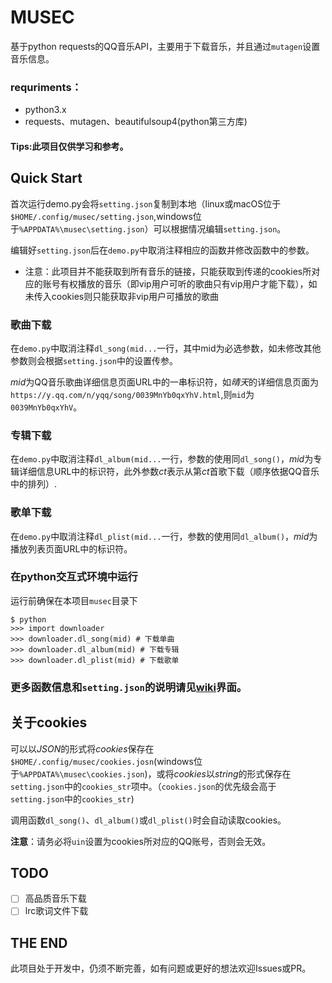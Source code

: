 # MUSEC
基于python requests的QQ音乐API，主要用于下载音乐，并且通过`mutagen`设置音乐信息。

### requriments：
* python3.x
* requests、mutagen、beautifulsoup4(python第三方库)

#### Tips:此项目仅供学习和参考。

## Quick Start
首次运行demo.py会将`setting.json`复制到本地（linux或macOS位于`$HOME/.config/musec/setting.json`,windows位于`%APPDATA%\musec\setting.json`）可以根据情况编辑`setting.json`。

编辑好`setting.json`后在`demo.py`中取消注释相应的函数并修改函数中的参数。

* 注意：此项目并不能获取到所有音乐的链接，只能获取到传递的cookies所对应的账号有权播放的音乐（即vip用户可听的歌曲只有vip用户才能下载），如未传入cookies则只能获取非vip用户可播放的歌曲

### 歌曲下载
在`demo.py`中取消注释`dl_song(mid...`一行，其中mid为必选参数，如未修改其他参数则会根据`setting.json`中的设置传参。

*mid*为QQ音乐歌曲详细信息页面URL中的一串标识符，如*晴天*的详细信息页面为`https://y.qq.com/n/yqq/song/0039MnYb0qxYhV.html`,则`mid`为`0039MnYb0qxYhV`。

### 专辑下载

在`demo.py`中取消注释`dl_album(mid...`一行，参数的使用同`dl_song()`，*mid*为专辑详细信息URL中的标识符，此外参数*ct*表示从第*ct*首歌下载（顺序依据QQ音乐中的排列）.

### 歌单下载

在`demo.py`中取消注释`dl_plist(mid...`一行，参数的使用同`dl_album()`，*mid*为播放列表页面URL中的标识符。


### 在python交互式环境中运行
运行前确保在本项目`musec`目录下
```shell
$ python
>>> import downloader
>>> downloader.dl_song(mid) # 下载单曲
>>> downloader.dl_album(mid) # 下载专辑
>>> downloader.dl_plist(mid) # 下载歌单
```

### 更多函数信息和`setting.json`的说明请见[wiki](https://github.com/DedSecer/musec/wiki)界面。

## 关于cookies
可以以*JSON*的形式将*cookies*保存在`$HOME/.config/musec/cookies.josn`(windows位于`%APPDATA%\musec\cookies.json`)，或将*cookies*以*string*的形式保存在`setting.json`中的`cookies_str`项中。（`cookies.json`的优先级会高于`setting.json`中的`cookies_str`)

调用函数`dl_song()`、`dl_album()`或`dl_plist()`时会自动读取cookies。

**注意**：请务必将`uin`设置为cookies所对应的QQ账号，否则会无效。

## TODO
- [ ] 高品质音乐下载
- [ ] lrc歌词文件下载

## THE END
此项目处于开发中，仍须不断完善，如有问题或更好的想法欢迎Issues或PR。


